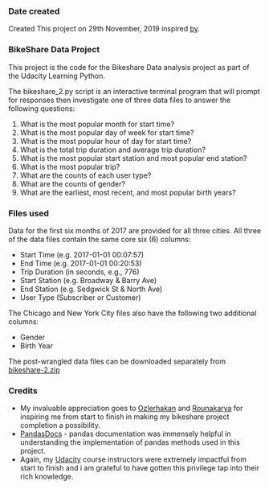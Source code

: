 ### Date created
Created This project on 29th November, 2019 inspired [by](https://drive.google.com/open?id=1tGM1IJo7ixYWAjneY-CnM2085bLsyP-R).

### **BikeShare Data Project**
This project is the code for the Bikeshare Data analysis project as part of the Udacity Learning Python.

The bikeshare_2.py script is an interactive terminal program that will prompt for responses then 
investigate one of three data files to answer the following questions:

1. What is the most popular month for start time?
2. What is the most popular day of week for start time?
3. What is the most popular hour of day for start time?
4. What is the total trip duration and average trip duration?
5. What is the most popular start station and most popular end station?
6. What is the most popular trip?
7. What are the counts of each user type?
8. What are the counts of gender?
9. What are the earliest, most recent, and most popular birth years?

### Files used
Data for the first six months of 2017 are provided for all three cities. All three of the data files contain the same core six (6) columns:

* Start Time (e.g. 2017-01-01 00:07:57)
* End Time (e.g. 2017-01-01 00:20:53)
* Trip Duration (in seconds, e.g., 776)
* Start Station (e.g. Broadway & Barry Ave)
* End Station (e.g. Sedgwick St & North Ave)
* User Type (Subscriber or Customer)
  
The Chicago and New York City files also have the following two additional columns:

* Gender
* Birth Year

The post-wrangled data files can be downloaded separately from [bikeshare-2.zip](https://drive.google.com/open?id=1XdN2xlBwow2gfE_Ptp3m2pnUIx8BBDTZ)

### Credits
* My invaluable appreciation goes to [Ozlerhakan](https://github.com/ozlerhakan/bikeshare/blob/master/bikeshare.py) and [Rounakarya](https://github.com/rounakarya/Explore-US-bikeshare-Data/blob/master/bikeshare_2.py)
  for inspiring me from start to finish in making my bikeshare project completion a possibility.
* [PandasDocs](https://pandas.pydata.org/pandas-docs/stable/) - pandas documentation was immensely helpful in understanding the implementation
  of pandas methods used in this project.
* Again, my [Udacity](https://www.udacity.com/) course instructors were extremely impactful from start to finish and i am grateful
  to have gotten this privilege tap into their rich knowledge.